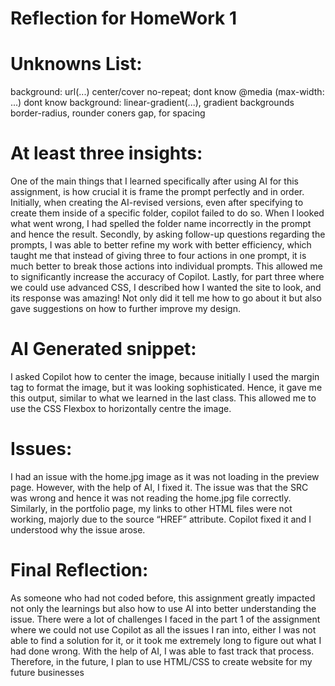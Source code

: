 # Reflection for HomeWork 1 
# Unknowns List:
background: url(...) center/cover no-repeat; dont know 
@media (max-width: ...) dont know 
background: linear-gradient(...), gradient backgrounds 
border-radius, rounder coners 
gap, for spacing 
# At least three insights: 
One of the main things that I learned specifically after using AI for this assignment, is how crucial it is frame the prompt perfectly and in order. Initially, when creating the AI-revised versions, even after specifying to create them inside of a specific folder, copilot failed to do so. When I looked what went wrong, I had spelled the folder name incorrectly in the prompt and hence the result. Secondly, by asking follow-up questions regarding the prompts, I was able to better refine my work with better efficiency, which taught me that instead of giving three to four actions in one prompt, it is much better to break those actions into individual prompts. This allowed me to significantly increase the accuracy of Copilot. Lastly, for part three where we could use advanced CSS, I described how I wanted the site to look, and its response was amazing! Not only did it tell me how to go about it but also gave suggestions on how to further improve my design.
# AI Generated snippet:
<!-- <div style="display: flex; justify-content: center;">
  <img src="your-image.jpg" alt="Description">
</div> -->
I asked Copilot how to center the image, because initially I used the margin tag to format the image, but it was looking sophisticated. Hence, it gave me this output, similar to what we learned in the last class. This allowed me to use the CSS Flexbox to horizontally centre the image.
# Issues:
I had an issue with the home.jpg image as it was not loading in the preview page. However, with the help of AI, I fixed it. The issue was that the SRC was wrong and hence it was not reading the home.jpg file correctly. Similarly, in the portfolio page, my links to other HTML files were not working, majorly due to the source “HREF” attribute. Copilot fixed it and I understood why the issue arose. 
# Final Reflection: 
As someone who had not coded before, this assignment greatly impacted not only the learnings but also how to use AI into better understanding the issue. There were a lot of challenges I faced in the part 1 of the assignment where we could not use Copilot as all the issues I ran into, either I was not able to find a solution for it, or it took me extremely long to figure out what I had done wrong. With the help of AI, I was able to fast track that process. Therefore, in the future, I plan to use HTML/CSS to create website for my future businesses